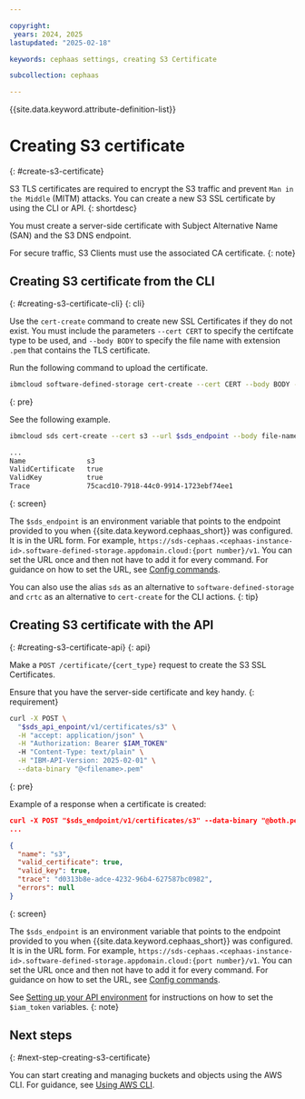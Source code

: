 ```yaml
---

copyright:
 years: 2024, 2025
lastupdated: "2025-02-18"

keywords: cephaas settings, creating S3 Certificate

subcollection: cephaas

---
```


{{site.data.keyword.attribute-definition-list}}

# Creating S3 certificate
{: #create-s3-certificate}

S3 TLS certificates are required to encrypt the S3 traffic and prevent `Man in the Middle` (MITM) attacks. You can create a new S3 SSL certificate by using the CLI or API.
{: shortdesc}

You must create a server-side certificate with Subject Alternative Name (SAN) and the S3 DNS endpoint.

For secure traffic, S3 Clients must use the associated CA certificate.
{: note}




## Creating S3 certificate from the CLI
{: #creating-s3-certificate-cli}
{: cli}

Use the `cert-create` command to create new SSL Certificates if they do not exist. You must include the parameters `--cert CERT` to specify the certifcate type to be used, and `--body BODY` to specify the file name with extension `.pem` that contains the TLS certificate.

Run the following command to upload the certificate.

```sh
ibmcloud software-defined-storage cert-create --cert CERT --body BODY --url string
```
{: pre}

See the following example.

```sh
ibmcloud sds cert-create --cert s3 --url $sds_endpoint --body file-name.pem

...
Name               s3
ValidCertificate   true
ValidKey           true
Trace              75cacd10-7918-44c0-9914-1723ebf74ee1
```
{: screen}

The `$sds_endpoint` is an environment variable that points to the endpoint provided to you when {{site.data.keyword.cephaas_short}} was configured. It is in the URL form. For example, `https://sds-cephaas.<cephaas-instance-id>.software-defined-storage.appdomain.cloud:{port number}/v1`. You can set the URL once and then not have to add it for every command. For guidance on how to set the URL, see [Config commands](/docs/cephaas?topic=cephaas-ic-sds-cli-reference&interface=cli#ic-config-commands).

You can also use the alias `sds` as an alternative to `software-defined-storage` and `crtc` as an alternative to `cert-create` for the CLI actions.
{: tip}

## Creating S3 certificate with the API
{: #creating-s3-certificate-api}
{: api}

Make a `POST /certificate/{cert_type}` request to create the S3 SSL Certificates.

Ensure that you have the server-side certificate and key handy.
{: requirement}

```sh
curl -X POST \
  "$sds_api_enpoint/v1/certificates/s3" \
  -H "accept: application/json" \
  -H "Authorization: Bearer $IAM_TOKEN"
  -H "Content-Type: text/plain" \
  -H "IBM-API-Version: 2025-02-01" \
  --data-binary "@<filename>.pem"
```
{: pre}


Example of a response when a certificate is created:

```json
curl -X POST "$sds_endpoint/v1/certificates/s3" --data-binary "@both.pem" -H 'accept: application/json'  -H "Authorization: Bearer $TOKEN" -H 'IBM-API-Version: 2025-01-15'
...

{
  "name": "s3",
  "valid_certificate": true,
  "valid_key": true,
  "trace": "d0313b8e-adce-4232-96b4-627587bc0982",
  "errors": null
}
```
{: screen}

The `$sds_endpoint` is an environment variable that points to the endpoint provided to you when {{site.data.keyword.cephaas_short}} was configured. It is in the URL form. For example, `https://sds-cephaas.<cephaas-instance-id>.software-defined-storage.appdomain.cloud:{port number}/v1`. You can set the URL once and then not have to add it for every command. For guidance on how to set the URL, see [Config commands](/docs/cephaas?topic=cephaas-ic-sds-cli-reference&interface=cli#ic-config-commands).

See [Setting up your API environment](/docs/cephaas?topic=cephaas-set-up-environment&interface=api) for instructions on how to set the `$iam_token` variables.
{: note}


## Next steps
{: #next-step-creating-s3-certificate}

You can start creating and managing buckets and objects using the AWS CLI. For guidance, see [Using AWS CLI](/docs/cephaas?topic=cephaas-aws-cli).
